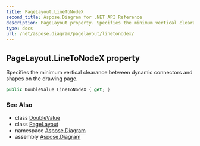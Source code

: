 ```yaml
---
title: PageLayout.LineToNodeX
second_title: Aspose.Diagram for .NET API Reference
description: PageLayout property. Specifies the minimum vertical clearance between dynamic connectors and shapes on the drawing page
type: docs
url: /net/aspose.diagram/pagelayout/linetonodex/
---
```

## PageLayout.LineToNodeX property

Specifies the minimum vertical clearance between dynamic connectors and shapes on the drawing page.

```csharp
public DoubleValue LineToNodeX { get; }
```

### See Also

* class [DoubleValue](../../doublevalue/)
* class [PageLayout](../)
* namespace [Aspose.Diagram](../../pagelayout/)
* assembly [Aspose.Diagram](../../../)



